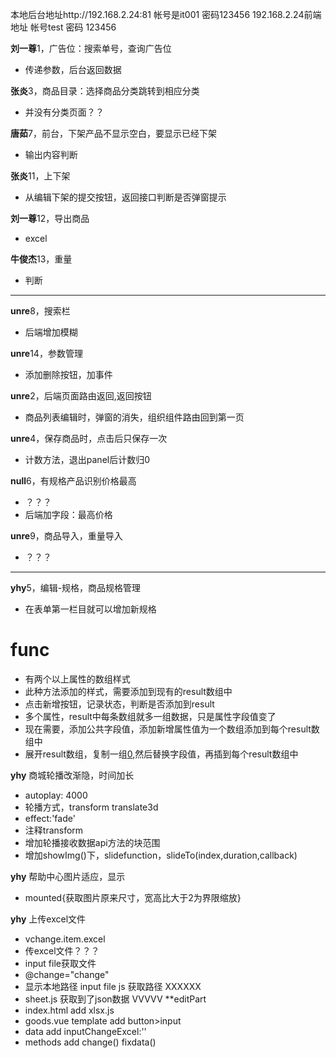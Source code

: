 ﻿本地后台地址http://192.168.2.24:81 帐号是it001 密码123456 192.168.2.24前端地址 帐号test 密码 123456

**刘一尊**1，广告位：搜索单号，查询广告位
* 传递参数，后台返回数据

**张炎**3，商品目录：选择商品分类跳转到相应分类
* 并没有分类页面？？

**唐茹**7，前台，下架产品不显示空白，要显示已经下架
* 输出内容判断

**张炎**11，上下架
* 从编辑下架的提交按钮，返回接口判断是否弹窗提示

**刘一尊**12，导出商品
* excel

**牛俊杰**13，重量
* 判断

***
**unre**8，搜索栏
* 后端增加模糊

**unre**14，参数管理
* 添加删除按钮，加事件

**unre**2，后端页面路由返回,返回按钮
* 商品列表编辑时，弹窗的消失，组织组件路由回到第一页

**unre**4，保存商品时，点击后只保存一次
* 计数方法，退出panel后计数归0

**null**6，有规格产品识别价格最高
* ？？？
* 后端加字段：最高价格

**unre**9，商品导入，重量导入
* ？？？




***************************************
**yhy**5，编辑-规格，商品规格管理
* 在表单第一栏目就可以增加新规格
# func
* 有两个以上属性的数组样式
* 此种方法添加的样式，需要添加到现有的result数组中
* 点击新增按钮，记录状态，判断是否添加到result
* 多个属性，result中每条数组就多一组数据，只是属性字段值变了
* 现在需要，添加公共字段值，添加新增属性值为一个数组添加到每个result数组中
* 展开result数组，复制一组[0](需要先转成字符串，再转成对象),然后替换字段值，再插到每个result数组中

**yhy** 商城轮播改渐隐，时间加长
* autoplay: 4000
* 轮播方式，transform translate3d
* effect:'fade'
* 注释transform
* 增加轮播接收数据api方法的块范围
* 增加showImg()下，slidefunction，slideTo(index,duration,callback)

**yhy** 帮助中心图片适应，显示
* mounted{获取图片原来尺寸，宽高比大于2为界限缩放}

**yhy** 上传excel文件
* vchange.item.excel
* 传excel文件？？？
* input file获取文件
* @change="change"
* 显示本地路径  input file js 获取路径   XXXXXX
* sheet.js 获取到了json数据  VVVVV
**editPart
* index.html add xlsx.js
* goods.vue template add button>input
* data add inputChangeExcel:''
* methods add change() fixdata()